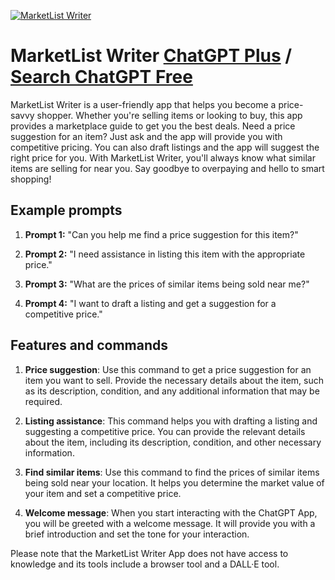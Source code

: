 
[![MarketList Writer](https://files.oaiusercontent.com/file-aYJKUnD8kLnQfAR1bDBtU0pR?se=2123-10-19T02%3A06%3A40Z&sp=r&sv=2021-08-06&sr=b&rscc=max-age%3D31536000%2C%20immutable&rscd=attachment%3B%20filename%3D7a150240-98b8-4687-aefa-6ce4fb5efd9f.png&sig=%2B0zRIWm8o1rD0Dk%2BvjJHT7TpVSSymmey0AhV3YKeqno%3D)](https://chat.openai.com/g/g-mvONpOw2L-marketlist-writer)

# MarketList Writer [ChatGPT Plus](https://chat.openai.com/g/g-mvONpOw2L-marketlist-writer) / [Search ChatGPT Free](https://gptcall.net/index.html#/?search=MarketList%20Writer)

MarketList Writer is a user-friendly app that helps you become a price-savvy shopper. Whether you're selling items or looking to buy, this app provides a marketplace guide to get you the best deals. Need a price suggestion for an item? Just ask and the app will provide you with competitive pricing. You can also draft listings and the app will suggest the right price for you. With MarketList Writer, you'll always know what similar items are selling for near you. Say goodbye to overpaying and hello to smart shopping!

## Example prompts

1. **Prompt 1:** "Can you help me find a price suggestion for this item?"

2. **Prompt 2:** "I need assistance in listing this item with the appropriate price."

3. **Prompt 3:** "What are the prices of similar items being sold near me?"

4. **Prompt 4:** "I want to draft a listing and get a suggestion for a competitive price."

## Features and commands

1. **Price suggestion**: Use this command to get a price suggestion for an item you want to sell. Provide the necessary details about the item, such as its description, condition, and any additional information that may be required.

2. **Listing assistance**: This command helps you with drafting a listing and suggesting a competitive price. You can provide the relevant details about the item, including its description, condition, and other necessary information.

3. **Find similar items**: Use this command to find the prices of similar items being sold near your location. It helps you determine the market value of your item and set a competitive price.

4. **Welcome message**: When you start interacting with the ChatGPT App, you will be greeted with a welcome message. It will provide you with a brief introduction and set the tone for your interaction.

Please note that the MarketList Writer App does not have access to knowledge and its tools include a browser tool and a DALL·E tool.



